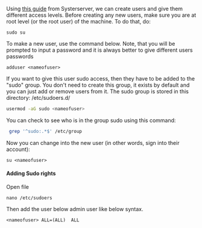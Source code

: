 Using [this guide](https://alexandria.anarchaserver.org/index.php/Access_server) from Systerserver, we can create users and give them different access levels. 
Before creating any new users, make sure you are at root level (or the root user) of the machine. To do that, do:
```shell
sudo su
```

To make a new user, use the command below. Note, that you will be prompted to input a password and it is always better to give different users passwords
```shell
adduser <nameofuser>
```

If you want to give this user sudo access, then they have to be added to the "sudo" group. You don't need to create this group, it exists by default and you can just add or remove users from it. The sudo group is stored in this directory: /etc/sudoers.d/
```bash
usermod -aG sudo <nameofuser>
```

You can check to see who is in the group sudo using this command:
```bash
 grep '^sudo:.*$' /etc/group
```

Now you can change into the new user (in other words, sign into their account):
```shell
su <nameofuser>
```

#### Adding Sudo rights

Open file

```
nano /etc/sudoers
```

Then add the user below admin user like below syntax.

```
<nameofuser> ALL=(ALL)  ALL
```
